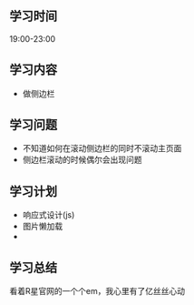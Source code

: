 ## 学习时间
19:00-23:00

## 学习内容
* 做侧边栏

## 学习问题
* 不知道如何在滚动侧边栏的同时不滚动主页面
* 侧边栏滚动的时候偶尔会出现问题

## 学习计划
* 响应式设计(js)
* 图片懒加载
* 

## 学习总结
看着R星官网的一个个em，我心里有了亿丝丝心动